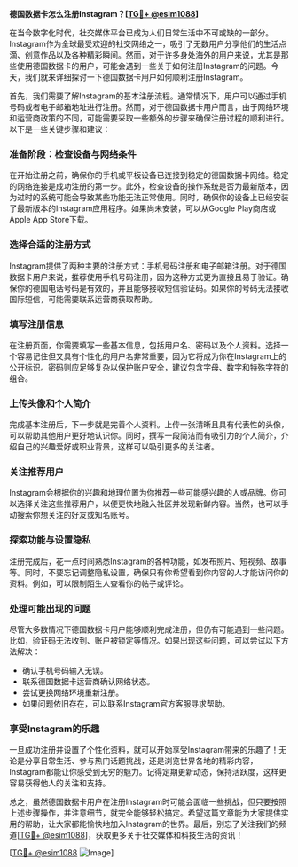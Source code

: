 **德国数据卡怎么注册Instagram？[[TG💪+ @esim1088](https://t.me/s/esim1088)]**

在当今数字化时代，社交媒体平台已成为人们日常生活中不可或缺的一部分。Instagram作为全球最受欢迎的社交网络之一，吸引了无数用户分享他们的生活点滴、创意作品以及各种精彩瞬间。然而，对于许多身处海外的用户来说，尤其是那些使用德国数据卡的用户，可能会遇到一些关于如何注册Instagram的问题。今天，我们就来详细探讨一下德国数据卡用户如何顺利注册Instagram。

首先，我们需要了解Instagram的基本注册流程。通常情况下，用户可以通过手机号码或者电子邮箱地址进行注册。然而，对于德国数据卡用户而言，由于网络环境和运营商政策的不同，可能需要采取一些额外的步骤来确保注册过程的顺利进行。以下是一些关键步骤和建议：

### **准备阶段：检查设备与网络条件**
在开始注册之前，确保你的手机或平板设备已连接到稳定的德国数据卡网络。稳定的网络连接是成功注册的第一步。此外，检查设备的操作系统是否为最新版本，因为过时的系统可能会导致某些功能无法正常使用。同时，确保你的设备上已经安装了最新版本的Instagram应用程序。如果尚未安装，可以从Google Play商店或Apple App Store下载。

### **选择合适的注册方式**
Instagram提供了两种主要的注册方式：手机号码注册和电子邮箱注册。对于德国数据卡用户来说，推荐使用手机号码注册，因为这种方式更为直接且易于验证。确保你的德国电话号码是有效的，并且能够接收短信验证码。如果你的号码无法接收国际短信，可能需要联系运营商获取帮助。

### **填写注册信息**
在注册页面，你需要填写一些基本信息，包括用户名、密码以及个人资料。选择一个容易记住但又具有个性化的用户名非常重要，因为它将成为你在Instagram上的公开标识。密码则应足够复杂以保护账户安全，建议包含字母、数字和特殊字符的组合。

### **上传头像和个人简介**
完成基本注册后，下一步就是完善个人资料。上传一张清晰且具有代表性的头像，可以帮助其他用户更好地认识你。同时，撰写一段简洁而有吸引力的个人简介，介绍自己的兴趣爱好或职业背景，这样可以吸引更多的关注者。

### **关注推荐用户**
Instagram会根据你的兴趣和地理位置为你推荐一些可能感兴趣的人或品牌。你可以选择关注这些推荐用户，以便更快地融入社区并发现新鲜内容。当然，也可以手动搜索你想关注的好友或知名账号。

### **探索功能与设置隐私**
注册完成后，花一点时间熟悉Instagram的各种功能，如发布照片、短视频、故事等。同时，不要忘记调整隐私设置，确保只有你希望看到你内容的人才能访问你的资料。例如，可以限制陌生人查看你的帖子或评论。

### **处理可能出现的问题**
尽管大多数情况下德国数据卡用户能够顺利完成注册，但仍有可能遇到一些问题。比如，验证码无法收到、账户被锁定等情况。如果出现这些问题，可以尝试以下方法解决：
- 确认手机号码输入无误。
- 联系德国数据卡运营商确认网络状态。
- 尝试更换网络环境重新注册。
- 如果问题依旧存在，可以联系Instagram官方客服寻求帮助。

### **享受Instagram的乐趣**
一旦成功注册并设置了个性化资料，就可以开始享受Instagram带来的乐趣了！无论是分享日常生活、参与热门话题挑战，还是浏览世界各地的精彩内容，Instagram都能让你感受到无穷的魅力。记得定期更新动态，保持活跃度，这样更容易获得他人的关注和支持。

总之，虽然德国数据卡用户在注册Instagram时可能会面临一些挑战，但只要按照上述步骤操作，并注意细节，就完全能够轻松搞定。希望这篇文章能为大家提供实用的帮助，让大家都能愉快地加入Instagram的世界。最后，别忘了关注我们的频道[[TG💪+ @esim1088](https://t.me/s/esim1088)]，获取更多关于社交媒体和科技生活的资讯！

[[TG💪+ @esim1088](https://t.me/s/esim1088) ![Image](https://i.postimg.cc/4NQfJmqS/Snipaste-2025-05-13-00-14-12.png)]